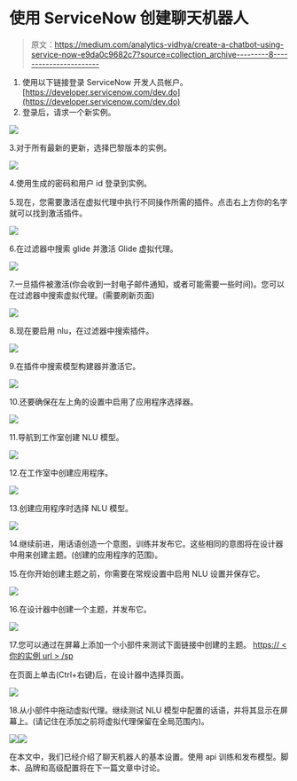 # 使用 ServiceNow 创建聊天机器人

> 原文：<https://medium.com/analytics-vidhya/create-a-chatbot-using-service-now-e9da0c9682c7?source=collection_archive---------8----------------------->

1.  使用以下链接登录 ServiceNow 开发人员帐户。[https://developer.servicenow.com/dev.do](https://developer.servicenow.com/dev.do)
2.  登录后，请求一个新实例。

![](img/37efd1384d3c3509c8e3d55af6bdf84f.png)

3.对于所有最新的更新，选择巴黎版本的实例。

![](img/c7f4caf3c12387ca4bd1e68cae6a6f73.png)

4.使用生成的密码和用户 id 登录到实例。

5.现在，您需要激活在虚拟代理中执行不同操作所需的插件。点击右上方你的名字就可以找到激活插件。

![](img/fd30746f440cbffe21ae395e90e10b0c.png)

6.在过滤器中搜索 glide 并激活 Glide 虚拟代理。

![](img/5059b9736ae9eea8fac2df73e92513d3.png)

7.一旦插件被激活(你会收到一封电子邮件通知，或者可能需要一些时间)。您可以在过滤器中搜索虚拟代理。(需要刷新页面)

![](img/00c37b3d5ca3e68d49529b9771165aca.png)

8.现在要启用 nlu，在过滤器中搜索插件。

![](img/5e47cccfd97a3a57fae722d973a7b9b6.png)

9.在插件中搜索模型构建器并激活它。

![](img/6a10e8472d482604d2ca440a4a35e691.png)

10.还要确保在左上角的设置中启用了应用程序选择器。

![](img/48489b3f828fb9fa974f4d70d35298c3.png)

11.导航到工作室创建 NLU 模型。

![](img/ff3aff59d3ec04ce100c36d1f04f8553.png)

12.在工作室中创建应用程序。

![](img/9b9b2b7f51196ba7425456864572ad85.png)

13.创建应用程序时选择 NLU 模型。

![](img/51a406bdefff56d9f2f8ad2c9023ce88.png)

14.继续前进，用话语创造一个意图，训练并发布它。这些相同的意图将在设计器中用来创建主题。(创建的应用程序的范围)。

15.在你开始创建主题之前，你需要在常规设置中启用 NLU 设置并保存它。

![](img/a9b1c0436bc709ecc7bb153cd438e133.png)

16.在设计器中创建一个主题，并发布它。

![](img/2672f71c87ecf398ecb25bd2e3c9b4a0.png)

17.您可以通过在屏幕上添加一个小部件来测试下面链接中创建的主题。 [https:// <你的实例 url > /sp](https://dev56853.service-now.com/sp)

在页面上单击(Ctrl+右键)后，在设计器中选择页面。

![](img/0728e17e4544b10826785dc471dac43b.png)

18.从小部件中拖动虚拟代理。继续测试 NLU 模型中配置的话语，并将其显示在屏幕上。(请记住在添加之前将虚拟代理保留在全局范围内)。

![](img/82c94cf11197b3273acab70b374e9558.png)![](img/8f21e795597fcb33414254f3afbebe14.png)

在本文中，我们已经介绍了聊天机器人的基本设置。使用 api 训练和发布模型。脚本、品牌和高级配置将在下一篇文章中讨论。
